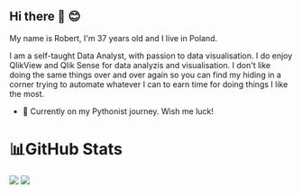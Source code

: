 ## Hi there 👋 😊

My name is Robert, I'm 37 years old and I live in Poland.

I am a self-taught Data Analyst, with passion to data visualisation. I do enjoy QlikView and Qlik Sense for data analyzis and visualisation. I don't like doing the same things over and over again so you can find my hiding in a corner trying to automate whatever I can to earn time for doing things I like the most.

- :snake:	Currently on my Pythonist journey. Wish me luck!


# 📊GitHub Stats
![](https://github-readme-stats.vercel.app/api?username=r0back55&theme=shadow_red&show_icons=true&hide_border=true&include_all_commits=false&count_private=false&rank_icon=github&locale=en) ![](https://github-readme-stats.vercel.app/api/top-langs/?username=r0back55&theme=shadow_red&hide_border=true&include_all_commits=false&count_private=false&layout=compact&hide=pascal,apacheconf&locale=en)<br/>
